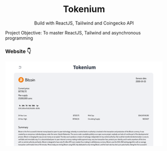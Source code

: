 <h1 align="center">Tokenium</h1>

<p align="center">Build with ReactJS, Taiilwind and Coingecko API</p>
<p>Project Objective: To master ReactJS, Tailwind and asynchronous programming</p>

<h3>Website 👇</h3> 
<div>
<a href="https://tokenium.vercel.app/" target="_blank">
  <img src="tokenium.png" />
</a>
</div>
